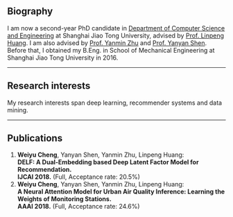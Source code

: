 ## Biography
I am now a second-year PhD candidate in [Department of Computer Science and Engineering](http://www.cs.sjtu.edu.cn/en/) at Shanghai Jiao Tong University, advised by [Prof. Linpeng Huang](http://www.cs.sjtu.edu.cn/en/PeopleDetail.aspx?id=166). I am also advised by [Prof. Yanmin Zhu](http://www.cs.sjtu.edu.cn/~yzhu/) and [Prof. Yanyan Shen](http://www.cs.sjtu.edu.cn/~shen-yy/). Before that, I obtained my B.Eng. in School of Mechanical Engineering at Shanghai Jiao Tong University in 2016. 
***
## Research interests
My research interests span deep learning, recommender systems and data mining.
***
## Publications 
1. **Weiyu Cheng**, Yanyan Shen, Yanmin Zhu, Linpeng Huang:   
**DELF: A Dual-Embedding based Deep Latent Factor Model for Recommendation.**  
**IJCAI 2018.** (Full, Acceptance rate: 20.5%)
2. **Weiyu Cheng**, Yanyan Shen, Yanmin Zhu, Linpeng Huang:  
**A Neural Attention Model for Urban Air Quality Inference: Learning the Weights of Monitoring Stations.**  
**AAAI 2018.** (Full, Acceptance rate: 24.6%)

